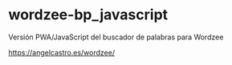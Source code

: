 # wordzee-bp_javascript

Versión PWA/JavaScript del buscador de palabras para Wordzee

https://angelcastro.es/wordzee/
